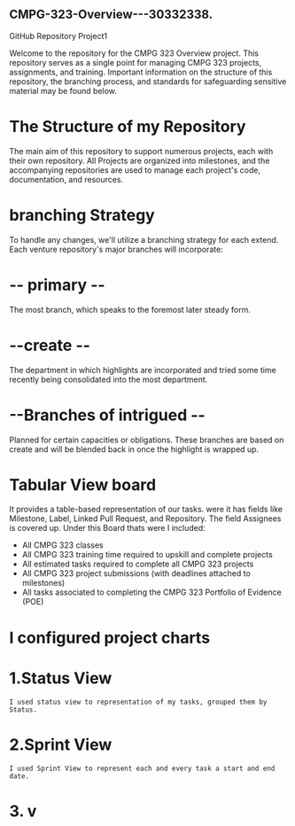 ## CMPG-323-Overview---30332338.
GitHub Repository Project1

Welcome to the repository for the CMPG 323 Overview project. 
This repository serves as a single point for managing CMPG 323 projects, assignments, and training. 
Important information on the structure of this repository, the branching process, and standards for safeguarding sensitive material may be found below.

# The Structure of my Repository

The main aim of this repository to support numerous projects, each with their own repository. 
All Projects are organized into milestones, and the accompanying repositories are used to manage each project's code, documentation, and resources.

# branching Strategy

To handle any changes, we'll utilize a branching strategy for each extend. Each venture repository's major branches will incorporate:

# -- primary --
 The most branch, which speaks to the foremost later steady form.
# --create --
 The department in which highlights are incorporated and tried some time recently being consolidated into the most department.
# --Branches of intrigued --
 Planned for certain capacities or obligations. These branches are based on create and will be blended back in once the highlight is wrapped up.

 # Tabular View board
 It provides a table-based representation of our tasks. were it has fields like Milestone, Label, Linked Pull Request, and Repository. The field Assignees is covered up.
 Under this Board thats were I included:
  -	All CMPG 323 classes
  -	All CMPG 323 training time required to upskill and complete projects
  -	All estimated tasks required to complete all CMPG 323 projects
  -	All CMPG 323 project submissions (with deadlines attached to milestones)
  -	All tasks associated to completing the CMPG 323 Portfolio of Evidence (POE)

# I configured project charts
 # 1.Status View
    I used status view to representation of my tasks, grouped them by Status.
 # 2.Sprint View
    I used Sprint View to represent each and every task a start and end date.
 # 3. v
